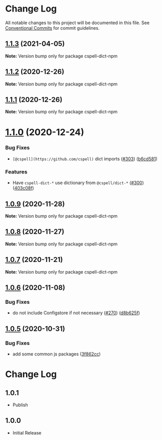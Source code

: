# Change Log

All notable changes to this project will be documented in this file.
See [Conventional Commits](https://conventionalcommits.org) for commit guidelines.

## [1.1.3](https://github.com/streetsidesoftware/cspell-dicts/compare/cspell-dict-npm@1.1.2...cspell-dict-npm@1.1.3) (2021-04-05)

**Note:** Version bump only for package cspell-dict-npm





## [1.1.2](https://github.com/streetsidesoftware/cspell-dicts/compare/cspell-dict-npm@1.1.1...cspell-dict-npm@1.1.2) (2020-12-26)

**Note:** Version bump only for package cspell-dict-npm





## [1.1.1](https://github.com/streetsidesoftware/cspell-dicts/compare/cspell-dict-npm@1.1.0...cspell-dict-npm@1.1.1) (2020-12-26)

**Note:** Version bump only for package cspell-dict-npm





# [1.1.0](https://github.com/streetsidesoftware/cspell-dicts/compare/cspell-dict-npm@1.0.9...cspell-dict-npm@1.1.0) (2020-12-24)


### Bug Fixes

* `[@cspell](https://github.com/cspell)` dict imports ([#303](https://github.com/streetsidesoftware/cspell-dicts/issues/303)) ([b6cd581](https://github.com/streetsidesoftware/cspell-dicts/commit/b6cd58114caa8752fba69522e6b740a4be74dd6e))


### Features

* Have `cspell-dict-*` use dictionary from `@cspell/dict-*` ([#300](https://github.com/streetsidesoftware/cspell-dicts/issues/300)) ([403c08f](https://github.com/streetsidesoftware/cspell-dicts/commit/403c08fbd1d11a083f586e591b87ef9a47f71944))





## [1.0.9](https://github.com/streetsidesoftware/cspell-dicts/compare/cspell-dict-npm@1.0.8...cspell-dict-npm@1.0.9) (2020-11-28)

**Note:** Version bump only for package cspell-dict-npm





## [1.0.8](https://github.com/streetsidesoftware/cspell-dicts/compare/cspell-dict-npm@1.0.7...cspell-dict-npm@1.0.8) (2020-11-27)

**Note:** Version bump only for package cspell-dict-npm





## [1.0.7](https://github.com/streetsidesoftware/cspell-dicts/compare/cspell-dict-npm@1.0.6...cspell-dict-npm@1.0.7) (2020-11-21)

**Note:** Version bump only for package cspell-dict-npm

## [1.0.6](https://github.com/streetsidesoftware/cspell-dicts/compare/cspell-dict-npm@1.0.5...cspell-dict-npm@1.0.6) (2020-11-08)

### Bug Fixes

- do not include Configstore if not necessary ([#270](https://github.com/streetsidesoftware/cspell-dicts/issues/270)) ([d8b625f](https://github.com/streetsidesoftware/cspell-dicts/commit/d8b625f2f42d5cc6c4a9390216ac1e5037886e44))

## [1.0.5](https://github.com/streetsidesoftware/cspell-dicts/compare/cspell-dict-npm@1.0.4...cspell-dict-npm@1.0.5) (2020-10-31)

### Bug Fixes

- add some common js packages ([3f862cc](https://github.com/streetsidesoftware/cspell-dicts/commit/3f862cc50c8b490ba0818c9e1562b86aafc62a38))

# Change Log

## 1.0.1

- Publish

## 1.0.0

- Initial Release
